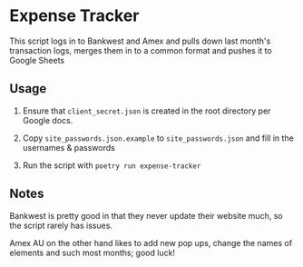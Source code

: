 # Expense Tracker

This script logs in to Bankwest and Amex and pulls down last month's transaction logs, merges them in to a common format and pushes it to Google Sheets

## Usage

1. Ensure that `client_secret.json` is created in the root directory per Google docs.

2. Copy `site_passwords.json.example` to `site_passwords.json` and fill in the usernames & passwords

3. Run the script with `poetry run expense-tracker`

## Notes

Bankwest is pretty good in that they never update their website much, so the script rarely has issues.

Amex AU on the other hand likes to add new pop ups, change the names of elements and such most months; good luck!
